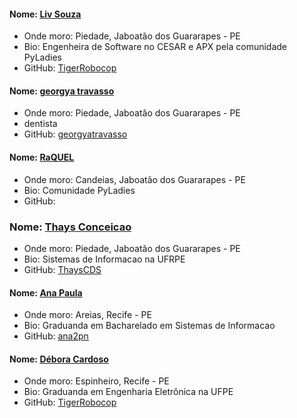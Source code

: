 #### Nome: [Liv Souza](https://github.com/TigerRobocop/)
- Onde moro: Piedade, Jaboatão dos Guararapes - PE
- Bio: Engenheira de Software no CESAR e APX pela comunidade PyLadies
- GitHub: [TigerRobocop](https://github.com/TigerRobocop/)

#### Nome: [georgya travasso](https://github.com/georgyatravasso)
- Onde moro: Piedade, Jaboatão dos Guararapes - PE
- dentista
- GitHub: [georgyatravasso](https://github.com/georgyatravasso)

#### Nome: [RaQUEL](https://github.com/raquelpaiva)
- Onde moro: Candeias, Jaboatão dos Guararapes - PE
- Bio: Comunidade PyLadies
- GitHub: [](https://github.com/raquelpaiva)

### Nome: [Thays Conceicao](https://github.com/ThaysCDS/)
- Onde moro: Piedade, Jaboatão dos Guararapes - PE
- Bio: Sistemas de Informacao na UFRPE
- GitHub: [ThaysCDS](https://github.com/ThaysCDS/)

#### Nome: [Ana Paula](https://github.com/ana2pn/)
- Onde moro: Areias, Recife - PE
- Bio: Graduanda em Bacharelado em Sistemas de Informacao
- GitHub: [ana2pn](https://github.com/ana2pn/)

#### Nome: [Débora Cardoso](https://github.com/debmcardoso/)
- Onde moro: Espinheiro, Recife - PE
- Bio: Graduanda em Engenharia Eletrônica na UFPE
- GitHub: [TigerRobocop](https://github.com/debmcardoso/)

